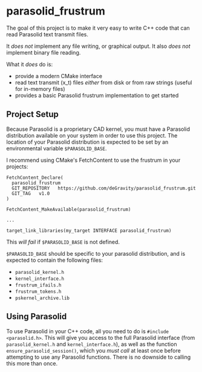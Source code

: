 # parasolid\_frustrum

The goal of this project is to make it very easy to write
C++ code that can read Parasolid text transmit files.

It *does not* implement any file writing, or graphical output.
It also *does not* implement binary file reading.

What it *does* do is:

- provide a modern CMake interface
- read text transmit (x\_t) files _either_ from disk or from raw strings (useful for in-memory files)
- provides a basic Parasolid frustrum implementation to get started

## Project Setup

Because Parasolid is a proprietary CAD kernel, you must have a
Parasolid distribution available on your system in order to use
this project. The location of your Parasolid distribution is
expected to be set by an environmental variable `$PARASOLID_BASE`.


I recommend using CMake's FetchContent to use the frustrum
in your projects:

```
FetchContent_Declare(
  parasolid_frustrum
  GIT_REPOSITORY   https://github.com/deGravity/parasolid_frustrum.git
  GIT_TAG   v1.0
)

FetchContent_MakeAvailable(parasolid_frustrum)

...

target_link_libraries(my_target INTERFACE parasolid_frustrum)
```

This _will fail_ if `$PARASOLID_BASE` is not defined.

`$PARASOLID_BASE` should be specific to your parasolid distribution,
and is expected to contain the following files:

- `parasolid_kernel.h`
- `kernel_interface.h`
- `frustrum_ifails.h`
- `frustrum_tokens.h`
- `pskernel_archive.lib`

## Using Parasolid

To use Parasolid in your C++ code, all you need to do is `#include <parasolid.h>`.
This will give you access to the full Parasolid interface (from `parasolid_kernel.h` 
and `kernel_interface.h`), as well as the function `ensure_parasolid_session()`, which you 
*must call* at least once before attempting to use any Parasolid functions. There is
no downside to calling this more than once.
